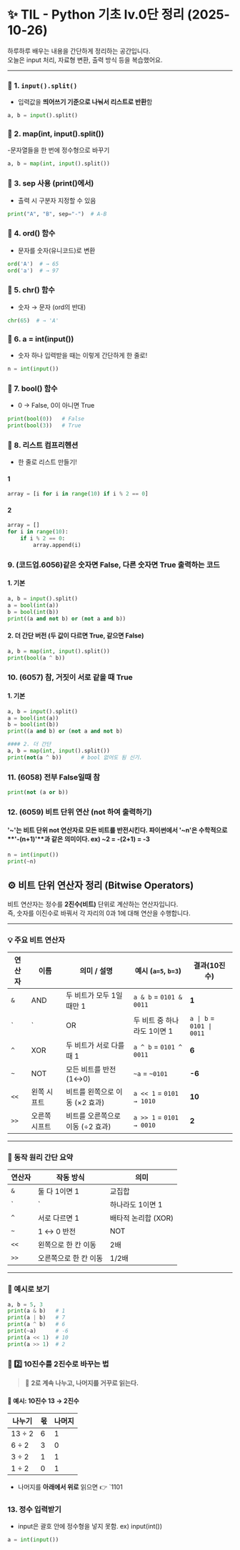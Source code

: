 # ✨ TIL - Python 기초 lv.0단 정리 (2025-10-26)

하루하루 배우는 내용을 간단하게 정리하는 공간입니다.  
오늘은 input 처리, 자료형 변환, 출력 방식 등을 복습했어요.

---

### 📌 1. `input().split()`
- 입력값을 **띄어쓰기 기준으로 나눠서 리스트로 반환**함
```python
a, b = input().split()
```

### 📌 2. map(int, input().split())
-문자열들을 한 번에 정수형으로 바꾸기
```python
a, b = map(int, input().split())
```

### 📌 3. sep 사용 (print()에서)
- 출력 시 구분자 지정할 수 있음
```python
print("A", "B", sep="-")  # A-B
```

### 📌 4. ord() 함수
- 문자를 숫자(유니코드)로 변환
```python
ord('A')  # → 65
ord('a')  # → 97
```

### 📌  5. chr() 함수
- 숫자 → 문자 (ord의 반대)
```python
chr(65)  # → 'A'
```

### 📌 6. a = int(input())
- 숫자 하나 입력받을 때는 이렇게 간단하게 한 줄로!
```python
n = int(input())
```

### 📌 7. bool() 함수
- 0 → False, 0이 아니면 True
```python
print(bool(0))   # False
print(bool(3))   # True
```

### 📌 8. 리스트 컴프리헨션
- 한 줄로 리스트 만들기!
#### 1
```python
array = [i for i in range(10) if i % 2 == 0]
```
#### 2
```python
array = []
for i in range(10):
    if i % 2 == 0:
        array.append(i)
```

### 9. (코드업.6056)같은 숫자면 False, 다른 숫자면 True 출력하는 코드
#### 1. 기본
```python
a, b = input().split()
a = bool(int(a))
b = bool(int(b))
print((a and not b) or (not a and b))
```

#### 2. 더 간단 버전 (두 값이 다르면 True, 같으면 False)
```python
a, b = map(int, input().split())
print(bool(a ^ b))
```

### 10. (6057) 참, 거짓이 서로 같을 때 True
#### 1. 기본
```python
a, b = input().split()
a = bool(int(a))
b = bool(int(b))
print((a and b) or (not a and not b)
```
```python
#### 2. 더 간단
a, b = map(int, input().split())
print(not(a ^ b))      # bool 없어도 됨 신기.
```

### 11. (6058) 전부 False일때 참
```python
print(not (a or b))
```

### 12. (6059) 비트 단위 연산 (not 하여 출력하기)
#### '~'는 비트 단위 not 연산자로 모든 비트를 반전시킨다. 파이썬에서 '~n'은 수학적으로 **'-(n+1)'**과 같은 의미이다. ex) ~2 = -(2+1) = -3
```python
n = int(input())
print(~n)
```
## ⚙️ 비트 단위 연산자 정리 (Bitwise Operators)

비트 연산자는 정수를 **2진수(비트)** 단위로 계산하는 연산자입니다.  
즉, 숫자를 이진수로 바꿔서 각 자리의 0과 1에 대해 연산을 수행합니다.

---

### 💡 주요 비트 연산자

| 연산자 | 이름 | 의미 / 설명 | 예시 (`a=5`, `b=3`) | 결과(10진수) |
|---------|------|--------------|------------------|---------------|
| `&` | AND | 두 비트가 모두 1일 때만 1 | `a & b` = `0101 & 0011` | **1** |
| `|` | OR | 두 비트 중 하나라도 1이면 1 | `a \| b` = `0101 \| 0011` | **7** |
| `^` | XOR | 두 비트가 서로 다를 때 1 | `a ^ b` = `0101 ^ 0011` | **6** |
| `~` | NOT | 모든 비트를 반전 (1↔0) | `~a` = `~0101` | **-6** |
| `<<` | 왼쪽 시프트 | 비트를 왼쪽으로 이동 (×2 효과) | `a << 1` = `0101 → 1010` | **10** |
| `>>` | 오른쪽 시프트 | 비트를 오른쪽으로 이동 (÷2 효과) | `a >> 1` = `0101 → 0010` | **2** |

---

### 🧠 동작 원리 간단 요약
| 연산자 | 작동 방식 | 의미 |
|---------|-----------|------|
| `&` | 둘 다 1이면 1 | 교집합 |
| `|` | 하나라도 1이면 1 | 합집합 |
| `^` | 서로 다르면 1 | 배타적 논리합 (XOR) |
| `~` | 1 ↔ 0 반전 | NOT |
| `<<` | 왼쪽으로 한 칸 이동 | 2배 |
| `>>` | 오른쪽으로 한 칸 이동 | 1/2배 |

---

### 🧩 예시로 보기
```python
a, b = 5, 3
print(a & b)   # 1
print(a | b)   # 7
print(a ^ b)   # 6
print(~a)      # -6
print(a << 1)  # 10
print(a >> 1)  # 2
```

### 🌿 2️⃣ 10진수를 2진수로 바꾸는 법

> 🔹 **2로 계속 나누고, 나머지를 거꾸로 읽는다.**

#### 🧩 예시: 10진수 13 → 2진수

| 나누기 | 몫 | 나머지 |
|--------|----|--------|
| 13 ÷ 2 | 6 | 1 |
| 6 ÷ 2 | 3 | 0 |
| 3 ÷ 2 | 1 | 1 |
| 1 ÷ 2 | 0 | 1 |

- 나머지를 **아래에서 위로** 읽으면 👉 `1101

### 13. 정수 입력받기
- input은 괄호 안에 정수형을 넣지 못함. ex) input(int()) <X>
```python
a = int(input())
```

